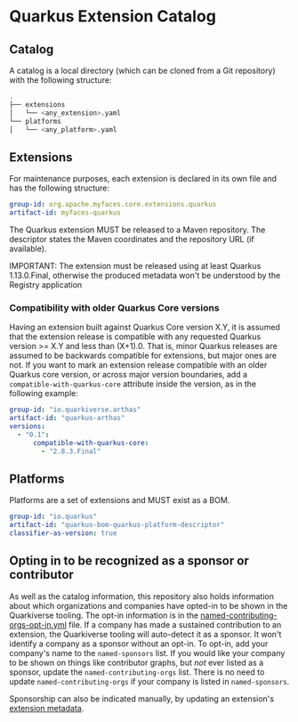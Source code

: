 # Quarkus Extension Catalog

## Catalog
A catalog is a local directory (which can be cloned from a Git repository) with the following structure: 

```bash
.
├── extensions
│   └── <any_extension>.yaml
└── platforms
│   └── <any_platform>.yaml
```

## Extensions
For maintenance purposes, each extension is declared in its own file and has the following structure:

```yaml
group-id: org.apache.myfaces.core.extensions.quarkus
artifact-id: myfaces-quarkus
``` 

The Quarkus extension MUST be released to a Maven repository. The descriptor states the Maven coordinates and the repository URL (if available).

IMPORTANT: The extension must be released using at least Quarkus 1.13.0.Final, otherwise the produced metadata won't be understood by the Registry application

### Compatibility with older Quarkus Core versions

Having an extension built against Quarkus Core version X.Y, it is assumed that the extension release is compatible with any requested Quarkus version >= X.Y and less than (X+1).0. That is, minor Quarkus releases are assumed to be backwards compatible for extensions, but major ones are not.
If you want to mark an extension release compatible with an older Quarkus core version, or across major version boundaries, add a `compatible-with-quarkus-core` attribute inside the version, as in the following example:

```yaml
group-id: "io.quarkiverse.arthas"
artifact-id: "quarkus-arthas"
versions:
  - "0.1":
      compatible-with-quarkus-core:
        - "2.8.3.Final"

```

## Platforms 

Platforms are a set of extensions and MUST exist as a BOM.

```yaml
group-id: "io.quarkus"
artifact-id: "quarkus-bom-quarkus-platform-descriptor"
classifier-as-version: true
```

## Opting in to be recognized as a sponsor or contributor 

As well as the catalog information, this repository also holds information about which organizations and companies have opted-in to be shown in the Quarkiverse tooling. 
The opt-in information is in the [named-contributing-orgs-opt-in.yml](named-contributing-orgs-opt-in.yml) file. 
If a company has made a sustained contribution to an extension, the Quarkiverse tooling will auto-detect it as a sponsor. It won't identify a company as a sponsor without an opt-in. 
To opt-in, add your company's name to the `named-sponsors` list. 
If you would like your company to be shown on things like contributor graphs, but *not* ever listed as a sponsor, update the `named-contributing-orgs` list.
There is no need to update `named-contributing-orgs` if your company is listed in `named-sponsors`. 

Sponsorship can also be indicated manually, by updating an extension's [extension metadata](https://quarkus.io/guides/extension-metadata).
